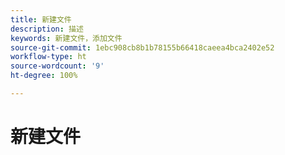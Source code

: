 ```yaml
---
title: 新建文件
description: 描述
keywords: 新建文件，添加文件
source-git-commit: 1ebc908cb8b1b78155b66418caeea4bca2402e52
workflow-type: ht
source-wordcount: '9'
ht-degree: 100%

---
```



# 新建文件

